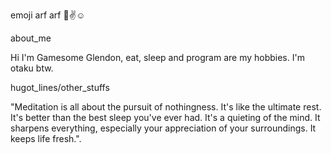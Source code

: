 emoji arf arf :dog::v::relaxed:

about_me

Hi I'm Gamesome Glendon, eat, sleep and program are my hobbies. I'm otaku btw.

hugot_lines/other_stuffs

"Meditation is all about the pursuit of nothingness. It's like the ultimate rest. It's better than the best sleep you've ever had. It's a quieting of the mind. It sharpens everything, especially your appreciation of your surroundings. It keeps life fresh.".
